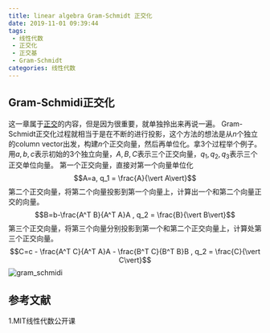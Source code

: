 ```yaml
---
title: linear algebra Gram-Schmidt 正交化
date: 2019-11-01 09:39:44
tags:
 - 线性代数
 - 正交化
 - 正交基
 - Gram-Schmidt
categories: 线性代数
---
```


## Gram-Schmidi正交化
这一章属于[正交]()的内容，但是因为很重要，就单独拎出来再说一遍。
Gram-Schmidt正交化过程就相当于是在不断的进行投影，这个方法的想法是从$n$个独立的column vector出发，构建$n$个正交向量，然后再单位化。拿$3$个过程举个例子。用$a,b,c$表示初始的$3$个独立向量，$A,B,C$表示三个正交向量，$q_1, q_2,q_3$表示三个正交单位向量。
第一个正交向量，直接对第一个向量单位化
$$A=a, q_1 = \frac{A}{\vert A\vert}$$
第二个正交向量，将第二个向量投影到第一个向量上，计算出一个和第二个向量正交的向量。
$$B=b-\frac{A^T B}{A^T A}A , q_2 = \frac{B}{\vert B\vert}$$
第三个正交向量，将第三个向量分别投影到第一个和第二个正交向量上，计算处第三个正交向量。
$$C=c - \frac{A^T C}{A^T A}A - \frac{B^T C}{B^T B}B , q_2 = \frac{C}{\vert C\vert}$$
![gram_schmidi](gram_schmidi.jpg)


## 参考文献
1.MIT线性代数公开课
